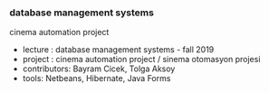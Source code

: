 ### database management systems 
cinema automation project

- lecture     : database management systems  - fall 2019<br>
- project     : cinema automation project / sinema otomasyon projesi<br>
- contributors: Bayram Cicek, Tolga Aksoy<br>
- tools: Netbeans, Hibernate, Java Forms<br>

